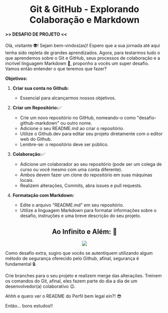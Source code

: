 <center><h1>Git & GitHub - Explorando Colaboração e Markdown </h1></center>

#### >> DESAFIO DE PROJETO <<

Olá, visitante 👽! Sejam bem-vindos(as)! Espero que a sua jornada até aqui tenha sido repleta de grandes aprendizados. Agora, para testarmos tudo o que aprendemos sobre o Git e GitHub, seus processos de colaboração e a incrível linguagem Markdown 💞, proponho a vocês um super desafio. Vamos então entender o que teremos que fazer?

**Objetivos:**

1. **Criar sua conta no Github:**
   - Essencial para alcançarmos nossos objetivos.

2. **Criar um Repositório:**✅
   - Crie um novo repositório no GitHub, nomeando-o como "desafio-github-markdown" ou outro nome.
   - Adicione o seu README.md ao criar o repositório.
   - Utilize o Github.dev para editar seu projeto diretamente com o editor web do Github.
   - Lembre-se: o repositório deve ser público.

3. **Colaboração:**✅
   - Adicione um colaborador ao seu repositório (pode ser um colega de curso ou você mesmo com uma conta diferente).
   - Ambos devem fazer um clone do repositório em suas máquinas locais.
   - Realizem alterações, Commits, abra issues e pull requests.

4. **Formatação com Markdown:**
   - Edite o arquivo "README.md" em seu repositório.
   - Utilize a linguagem Markdown para formatar informações sobre o desafio, instruções e uma breve descrição do seu projeto.

<div align="center"><h2> Ao Infinito e Além: 🚀</h2></div>

<div align="center"><img src="https://i.pinimg.com/originals/6b/7e/d3/6b7ed39c3751c92df2d3ece16a329925.gif") /></div>


Como desafio extra, sugiro que vocês se autentiquem utilizando algum método de segurança oferecido pelo Github, afinal, segurança é fundamental 🔒.

Crie branches para o seu projeto e realizem merge das alterações. Treinem os comandos do Git, afinal, eles fazem parte do dia a dia de um desenvolvedor(a) colaborativo 😉.

Ahhh e quero ver o README do Perfil bem legal ein?! 😎

Então... bons estudos!!
